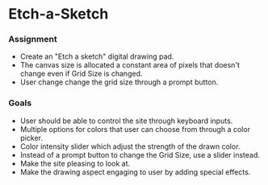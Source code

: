 # Etch-a-Sketch

### Assignment
- Create an "Etch a sketch" digital drawing pad.
- The canvas size is allocated a constant area of pixels that doesn't change even if Grid Size is changed.
- User change change the grid size through a prompt button.

### Goals
- User should be able to control the site through keyboard inputs.
- Multiple options for colors that user can choose from through a color picker.
- Color intensity slider which adjust the strength of the drawn color.
- Instead of a prompt button to change the Grid Size, use a slider instead.
- Make the site pleasing to look at.
- Make the drawing aspect engaging to user by adding special effects.

